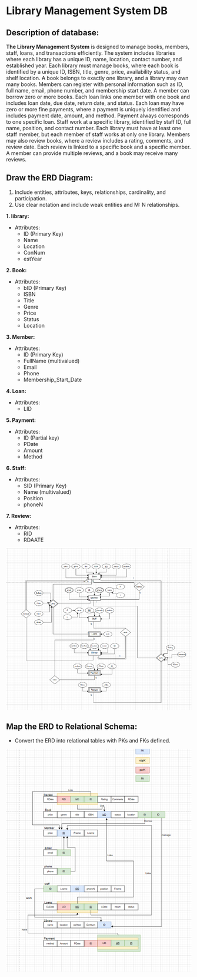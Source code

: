 # **Library Management System DB**

## Description of database:

 **The Library Management System** is designed to manage books, members, staff, 
loans, and transactions efficiently. The system includes libraries where each library 
has a unique ID, name, location, contact number, and established year. Each library 
must manage books, where each book is identified by a unique ID, ISBN, title, genre, 
price, availability status, and shelf location. A book belongs to exactly one library, 
and a library may own many books. 
Members can register with personal information such as ID, full name, email, phone 
number, and membership start date. A member can borrow zero or more books. 
Each loan links one member with one book and includes loan date, due date, return 
date, and status. 
Each loan may have zero or more fine payments, where a payment is uniquely 
identified and includes payment date, amount, and method. Payment always 
corresponds to one specific loan. 
Staff work at a specific library, identified by staff ID, full name, position, and contact 
number. Each library must have at least one staff member, but each member of staff 
works at only one library. 
Members may also review books, where a review includes a rating, comments, and 
review date. Each review is linked to a specific book and a specific member. A 
member can provide multiple reviews, and a book may receive many reviews. 

## Draw the ERD Diagram:
  
   1. Include entities, attributes, keys, relationships, cardinality, and participation. 
   2. Use clear notation and include weak entities and M: N relationships. 

**1. library:**
- Attributes:
  - ID (Primary Key)
  - Name
  - Location
  - ConNum 
  - estYear
    
**2. Book:**
- Attributes:
   - bID (Primary Key)
   - ISBN
   - Title
   - Genre
   - Price
   - Status
   - Location

**3. Member:**
- Attributes:
   - ID (Primary Key)
   - FullName (multivalued)
   - Email
   - Phone
   - Membership_Start_Date

**4. Loan:**
- Attributes:
  - LID
 

**5. Payment:**
- Attributes:
  - ID (Partial key)
  - PDate
  - Amount
  - Method

**6. Staff:**
- Attributes:
  - SID (Primary Key)
  - Name (multivalued)
  - Position
  - phoneN

**7. Review:**
- Attributes:
  - RID
  - RDAATE

![ERD Diagram](image/1.png)

## Map the ERD to Relational Schema:
- Convert the ERD into relational tables with PKs and FKs defined. 

![Mapping Diagram](./image/2.png)